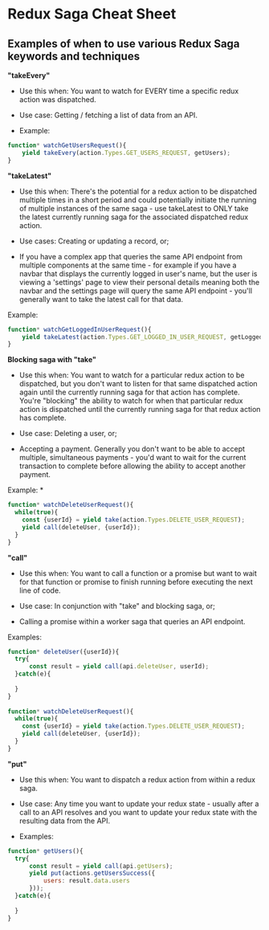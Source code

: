 # Redux Saga Cheat Sheet
## Examples of when to use various Redux Saga keywords and techniques

**"takeEvery"**
* Use this when: You want to watch for EVERY time a specific redux action was dispatched.

* Use case: Getting / fetching a list of data from an API.

* Example:
```javascript
function* watchGetUsersRequest(){
    yield takeEvery(action.Types.GET_USERS_REQUEST, getUsers);
}
```

**"takeLatest"**
* Use this when: There's the potential for a redux action to be dispatched multiple times in a short period and could potentially initiate the running of multiple instances of the same saga - use takeLatest to ONLY take the latest currently running saga for the associated dispatched redux action.

* Use cases: Creating or updating a record, or;

* If you have a complex app that queries the same API endpoint from multiple components at the same time - for example if you have a navbar that displays the currently logged in user's name, but the user is viewing a 'settings' page to view their personal details meaning both the navbar and the settings page will query the same API endpoint - you'll generally want to take the latest call for that data.

Example:
```javascript
function* watchGetLoggedInUserRequest(){
    yield takeLatest(action.Types.GET_LOGGED_IN_USER_REQUEST, getLoggedInUser);
}
```

**Blocking saga with "take"**
* Use this when: You want to watch for a particular redux action to be dispatched, but you don't want to listen for that same dispatched action again until the currently running saga for that action has complete. You're "blocking" the ability to watch for when that particular redux action is dispatched until the currently running saga for that redux action has complete.

* Use case: Deleting a user, or;

* Accepting a payment. Generally you don't want to be able to accept multiple, simultaneous payments - you'd want to wait for the current transaction to complete before allowing the ability to accept another payment.

Example:
* 
```javascript
function* watchDeleteUserRequest(){
  while(true){
    const {userId} = yield take(action.Types.DELETE_USER_REQUEST);
    yield call(deleteUser, {userId});
  }
}
```

**"call"**
* Use this when: You want to call a function or a promise but want to wait for that function or promise to finish running before executing the next line of code.

* Use case: In conjunction with "take" and blocking saga, or;

* Calling a promise within a worker saga that queries an API endpoint.

Examples:
```javascript
function* deleteUser({userId}){
  try{
      const result = yield call(api.deleteUser, userId);
  }catch(e){
  
  }
}
 
function* watchDeleteUserRequest(){
  while(true){
    const {userId} = yield take(action.Types.DELETE_USER_REQUEST);
    yield call(deleteUser, {userId});
  }
}
```

**"put"**
* Use this when: You want to dispatch a redux action from within a redux saga.

* Use case: Any time you want to update your redux state - usually after a call to an API resolves and you want to update your redux state with the resulting data from the API.

* Examples:
```javascript
function* getUsers(){
  try{
      const result = yield call(api.getUsers);
      yield put(actions.getUsersSuccess({
          users: result.data.users
      }));
  }catch(e){
  
  }
}
```
